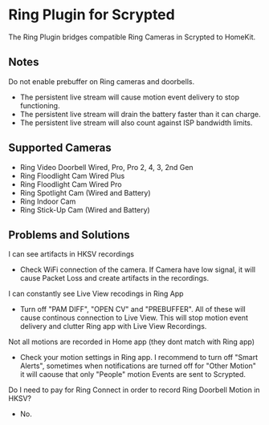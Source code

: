 # Ring Plugin for Scrypted

The Ring Plugin bridges compatible Ring Cameras in Scrypted to HomeKit.

## Notes

Do not enable prebuffer on Ring cameras and doorbells.
  * The persistent live stream will cause motion event delivery to stop functioning.
  * The persistent live stream will drain the battery faster than it can charge.
  * The persistent live stream will also count against ISP bandwidth limits.

## Supported Cameras
- Ring Video Doorbell Wired, Pro, Pro 2, 4, 3, 2nd Gen
- Ring Floodlight Cam Wired Plus
- Ring Floodlight Cam Wired Pro
- Ring Spotlight Cam (Wired and Battery)
- Ring Indoor Cam
- Ring Stick-Up Cam (Wired and Battery)

## Problems and Solutions

I can see artifacts in HKSV recordings
- Check WiFi connection of the camera. If Camera have low signal, it will cause Packet Loss and create artifacts in the recordings.

I can constantly see Live View recodings in Ring App
- Turn off "PAM DIFF", "OPEN CV" and "PREBUFFER". All of these will cause continous connection to Live View. This will stop motion event delivery and clutter Ring app with Live View Recordings.

Not all motions are recorded in Home app (they dont match with Ring app)
- Check your motion settings in Ring app. I recommend to turn off "Smart Alerts", sometimes when notifications are turned off for "Other Motion" it will caouse that only "People" motion Events are sent to Scrypted.

Do I need to pay for Ring Connect in order to record Ring Doorbell Motion in HKSV?
- No.
